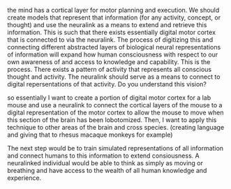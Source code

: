 the mind has a cortical layer for motor planning and execution. We should create models that represent that information (for any activity, concept, or thought) and use the neuralink as a means to extend and retrieve this information. This is such that there exists essentially digital motor cortex that is connected to via the neuralink. The process of digitizing this and connecting different abstracted layers of biological neural representations of information will expand how human consciousness with respect to our own awareness of and access to knowledge and capability. This is the process. There exists a pattern of activity that represents all conscious thought and activity. The neuralink should serve as a means to connect to digital repersentations of that activity. Do you understand this vision?


so essentially I want to create a portion of digital motor cortex for a lab mouse and use a neuralink to connect the cortical layers of the mouse to a digital representation of the motor cortex to allow the mouse to move when this section of the brain has been lobotomized. Then, I want to apply this technique to other areas of the brain and cross species. (creating language and giving that to rhesus macaque monkeys for example)

The next step would be to train simulated representations of all information and connect humans to this information to extend consiousness. A neuralinked individual would be able to think as simply as moving or breathing and have access to the wealth of all human knowledge and experience. 
